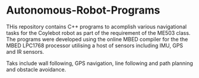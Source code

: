 # Autonomous-Robot-Programs
THis repository contains C++ programs to acomplish various navigational tasks for the Coylebot robot as part of the requirement of the ME503 class. The programs were developed using the online MBED compiler for the the MBED LPC1768 processor utilising a host of sensors including IMU, GPS and IR sensors. 

Taks include wall following, GPS navigation, line following and path planning and obstacle avoidance.
